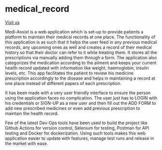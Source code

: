 # medical_record

[Visit us](https://med-rec.netlify.app/)
<!-- <a href="https://med-rec.netlify.app/"><img src="https://img.shields.io/discord/674039678562861068.svg" alt="Website"> -->
  
Medi-Assist is a web application which is set-up to provide patients a platform to maintain their medical records at one place. The functionality of this application is as such that it helps the user feed in any previous medical records, any upcoming ones as well and creates a record of their medical history so that their doctor can refer to it while treating them. It stores all the prescriptions via manually adding them through a form. The application also categorizes the medication according to the ailment and keeps your current health record updated with information like weight, haemoglobin, insulin levels, etc. This app facilitates the patient to review his medicine prescription accordingly to the disease and helps in maintaining a record at one place instead of different papers of each prescription.


It has been made with a very user friendly interface to ensure the person using the application faces no complication. The user just has to LOGIN with his credentials or SIGN-UP as a new user and then fill out the ADD FORM to add new prescribed medicines or even add previous prescription to maintain the health record.


Few of the latest Dev-Ops tools have been used to build the project like Github Actions for version control, Selenium for testing, Postman for API testing and Docker for dockerization. Using such tools makes this web application easier to update with features, manage test runs and release in the market with ease.

